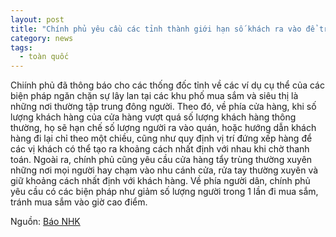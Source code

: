 ```yaml
---
layout: post
title: "Chính phủ yêu cầu các tỉnh thành giới hạn số khách ra vào để tránh cho siêu thị trở thành nơi tập trung đông người"
category: news
tags: 
  - toàn quốc
---
```

Chiính phủ đã thông báo cho các thống đốc tỉnh về các ví dụ cụ thể của các biện pháp ngăn chặn sự lây lan tại các khu phố mua sắm và siêu thị là những nơi thường tập trung đông người.
Theo đó, về phía cửa hàng, khi số lượng khách hàng của cửa hàng vượt quá số lượng khách hàng thông thường,  họ sẽ hạn chế số lượng người ra vào quán, hoặc hướng dẫn khách hàng đi lại chỉ theo một chiều, cũng như quy định vị trí đứng xếp hàng để các vị khách có thể  tạo ra khoảng cách nhất định với nhau khi chờ thanh toán. Ngoài ra, chính phủ cũng yêu cầu cửa hàng tẩy trùng thường xuyên những nơi mọi người hay chạm vào nhu cánh cửa, rửa tay thường xuyên và giữ khoảng cách nhất định với khách hàng.
Về phía người dân, chính phủ yêu cầu có các biện pháp như giảm số lượng người trong 1 lần đi mua sắm, tránh mua sắm vào giờ cao điểm.

Nguồn: [Báo NHK](https://www3.nhk.or.jp/news/html/20200423/k10012402671000.html)